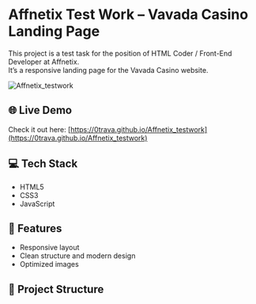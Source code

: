 # Affnetix Test Work – Vavada Casino Landing Page

This project is a test task for the position of HTML Coder / Front-End Developer at Affnetix.  
It’s a responsive landing page for the Vavada Casino website.

![Affnetix_testwork](https://github.com/user-attachments/assets/780864bf-db37-48c3-b0bd-efec6a98d150)


## 🌐 Live Demo

Check it out here: [https://0trava.github.io/Affnetix_testwork](https://0trava.github.io/Affnetix_testwork)

## 💻 Tech Stack

- HTML5  
- CSS3  
- JavaScript  

## 🚀 Features

- Responsive layout  
- Clean structure and modern design  
- Optimized images  

## 📂 Project Structure
